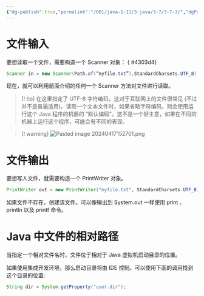 ```yaml
---
{"dg-publish":true,"permalink":"/001/java-1-11/3-java/3-7/3-7-3/","dgPassFrontmatter":true,"created":"2024-04-17T15:14:10.379+08:00","updated":"2024-06-01T10:44:12.850+08:00"}
---
```


# 文件输入

要想读取一个文件，需要构造一个 Scanner 对象：
{ #4303d4}


```java
Scanner in = new Scanner(Path.of(“myfile.txt”),StandardCharsets.UTF_8);
```

现在，就可以利用前面介绍的任何一个 Scanner 方法对文件进行读取。

>[!  tip]  在这里指定了 UTF-8 字符编码，这对于互联网上的文件很常见 (不过并不是普遍适用)。读取一个文本文件时，如果省略字符编码，则会使用运行这个 Java 程序的机器的 “默认编码”。这不是一个好主意，如果在不同的机器上运行这个程序，可能会有不同的表现。

>[! warning]
>![Pasted image 20240417152701.png](/img/user/$/$Sys999%20Attachment/Pasted%20image%2020240417152701.png)
# 文件输出

要想写人文件，就需要构造一个 PrintWriter 对象。

```java
PrintWriter out = new PrintWriter("myfile.txt", StandardCharsets.UTF_8);
```

如果文件不存在，创建该文件。可以像输出到 System.out 一样使用 print 、println 以及 printf 命令。
# Java 中文件的相对路径

当指定一个相对文件名时，文件位于相对于 Java 虚拟机启动目录的位置。

如果使用集成开发环境，那么启动目录将由 IDE 控制。可以使用下面的调用找到这个目录的位置:

```java
String dir = System.getProperty("user.dir");
```